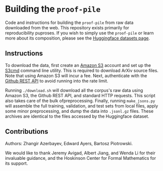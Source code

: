 # Building the `proof-pile`
Code and instructions for building the `proof-pile` from raw data downloaded from the web. This repository exists primarily for reproducibility puproses. If you wish to simply use the `proof-pile` or learn more about its composition, please see the [Huggingface datasets page](https://huggingface.co/datasets/hoskinson-center/proof-pile).  

## Instructions
To download the data, first create an [Amazon S3](https://aws.amazon.com/s3/) account and set up the [S3cmd](https://s3tools.org/s3cmd) command line utility. This is required to download ArXiv source files. Note that using Amazon S3 will incur a fee. Next, authenticate with the [Github REST API](https://docs.github.com/en/rest/guides/getting-started-with-the-rest-api) to avoid running into the rate limit. 

Running `./download.sh` will download all the corpus's raw data using Amazon S3, the Github REST API, and standard HTTP
requests. This script also takes care of the bulk ofpreprocessing. Finally, running `make_jsons.py` will assemble the
full training, validation, and test sets from local files, apply some minor preprocessing, and dump the data into
`.jsonl.gz` files. These archives are identical to the files accessed by the Huggingface dataset. 


## Contributions
Authors: Zhangir Azerbayev, Edward Ayers, Bartosz Piotrowski. 

We would like to thank Jeremy Avigad, Albert Jiang, and Wenda Li for their invaluable guidance, and the Hoskinson Center for Formal Mathematics for its support. 
